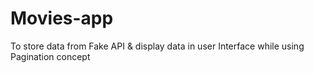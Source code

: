 # Movies-app
To store data from Fake API &amp; display data in user Interface while using Pagination concept

